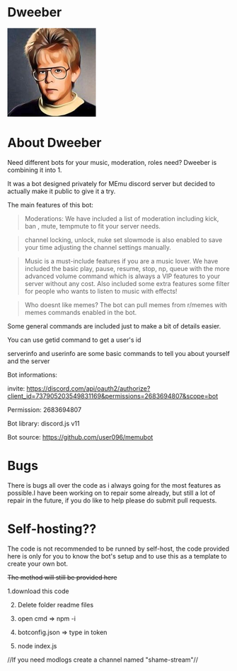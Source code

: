 # Dweeber

![](readmefiles/dweeber-half.jpg)

# About Dweeber

Need different bots for your music, moderation, roles need? Dweeber is combining it into 1.

It was a bot designed privately for MEmu discord server but decided to actually make it public to give it a try.

The main features of this bot:

> Moderations: We have included a list of moderation including kick, ban , mute, tempmute to fit your server needs.

> channel locking, unlock, nuke set slowmode is also enabled to save your time adjusting the channel settings manually.

> Music is a must-include features if you are a music lover. We have included the basic play, pause, resume, stop, np, queue with the more advanced volume command which is always a VIP features to your server without any cost. Also included some extra features some filter for people who wants to listen to music with effects!

> Who doesnt like memes? The bot can pull memes from r/memes with memes commands enabled in the bot.

Some general commands are included just to make a bit of details easier.

You can use getid command to get a user's id

serverinfo and userinfo are some basic commands to tell you about yourself and the server

Bot informations:

invite: https://discord.com/api/oauth2/authorize?client_id=737905203549831169&permissions=2683694807&scope=bot

Permission: 2683694807

Bot library: discord.js v11

Bot source: https://github.com/user096/memubot

# Bugs

There is bugs all over the code as i always going for the most features as possible.I have been working on to repair some already, but still a lot of repair in the future, if you do like to help please do submit pull requests.

# Self-hosting??

The code is not recommended to be runned by self-host, the code provided here is only for you to know the bot's setup and to use this as a template to create your own bot.

~~The method will still be provided here~~

1.download this code

2. Delete folder readme files

3. open cmd => npm -i

4. botconfig.json => type in token

5. node index.js

//If you need modlogs create a channel named "shame-stream"//
